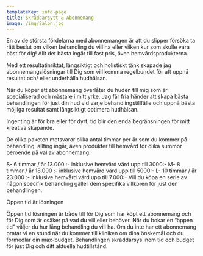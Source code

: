 ```yaml
---
templateKey: info-page
title: Skräddarsytt & Abonnemang
image: /img/Salon.jpg
---
```


En av de största fördelarna med abonnemangen är att du slipper försöka ta rätt beslut om vilken behandling du vill ha eller vilken kur som skulle vara bäst för dig! Allt det bästa ingår till fast pris, även hemvårdsprodukterna.  

Med ett resultatinriktat, långsiktigt och holistiskt tänk skapade jag abonnemangslösningar till Dig som vill komma regelbundet för att uppnå resultat och/ eller underhålla hudhälsan.  

När du köper ett abonnemang överlåter du huden till mig som är specialiserad och mästare i mitt yrke. Jag får fria händer att skapa bästa behandlingen för just din hud vid varje behandlingstillfälle och uppnå bästa möjliga resultat samt långsiktigt optimera hudhälsan. 

Ingenting är för bra eller för dyrt, tid blir den enda begränsningen för mitt kreativa skapande.  

De olika paketen motsvarar olika antal timmar per år som du kommer på behandling, allting ingår, även produkter till hemvård för olika summor beroende på val av abonnemang.  

S- 6 timmar / år  13.000 :- inklusive hemvård värd upp till 3000:- 
M- 8 timmar / år  18.000 :- inklusive hemvård värd upp till 5000:- 
L- 10 timmar / år  23.000 :- inklusive hemvård värd upp till 7.000:- 
Vill du köpa en serie av någon specifik behandling gäller dem specifika villkoren för just den behandlingen. 

 

Öppen tid är lösningen

Öppen tid lösningen är både till för Dig som har köpt ett abonnemang och för Dig som är osäker på vad du vill eller behöver. När du bokar en “öppen tid” väljer du hur lång behandling du vill ha. Om du inte har ett abonnemang pratar vi en stund när du kommer till kliniken om dina önskemål och du förmedlar din max-budget. Behandlingen skräddarsys inom tid och budget för just Dig och ditt aktuella hudtillstånd.

